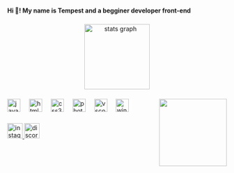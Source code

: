 <h4 align="left">Hi 👋! My name is Tempest and a begginer developer front-end</h4>

###

<div align="center">
  <img src="https://github-readme-stats.vercel.app/api?username=Tempest-pd&hide_title=false&hide_rank=false&show_icons=true&include_all_commits=true&count_private=true&disable_animations=false&theme=dracula&locale=en&hide_border=false" height="150" alt="stats graph"  />
</div>

###

<img align="right" height="155" src="https://images-wixmp-ed30a86b8c4ca887773594c2.wixmp.com/f/b5b848ab-3bc9-44c6-b2dc-abe2b7e70ae0/dgcs7zi-7c014d90-b3b5-40ea-b58f-e80a076d929d.gif?token=eyJ0eXAiOiJKV1QiLCJhbGciOiJIUzI1NiJ9.eyJzdWIiOiJ1cm46YXBwOjdlMGQxODg5ODIyNjQzNzNhNWYwZDQxNWVhMGQyNmUwIiwiaXNzIjoidXJuOmFwcDo3ZTBkMTg4OTgyMjY0MzczYTVmMGQ0MTVlYTBkMjZlMCIsIm9iaiI6W1t7InBhdGgiOiJcL2ZcL2I1Yjg0OGFiLTNiYzktNDRjNi1iMmRjLWFiZTJiN2U3MGFlMFwvZGdjczd6aS03YzAxNGQ5MC1iM2I1LTQwZWEtYjU4Zi1lODBhMDc2ZDkyOWQuZ2lmIn1dXSwiYXVkIjpbInVybjpzZXJ2aWNlOmZpbGUuZG93bmxvYWQiXX0.PZS58nU9u3Rvv-9nRf1zru03lozGNSEy2OEi_DxcZOc"  />

###

<div align="left">
  <img src="https://cdn.jsdelivr.net/gh/devicons/devicon/icons/javascript/javascript-original.svg" height="30" alt="javascript logo"  />
  <img width="12" />
  <img src="https://cdn.jsdelivr.net/gh/devicons/devicon/icons/html5/html5-original.svg" height="30" alt="html5 logo"  />
  <img width="12" />
  <img src="https://cdn.jsdelivr.net/gh/devicons/devicon/icons/css3/css3-original.svg" height="30" alt="css3 logo"  />
  <img width="12" />
  <img src="https://cdn.jsdelivr.net/gh/devicons/devicon/icons/photoshop/photoshop-plain.svg" height="30" alt="photoshop logo"  />
  <img width="12" />
  <img src="https://cdn.jsdelivr.net/gh/devicons/devicon/icons/vscode/vscode-original.svg" height="30" alt="vscode logo"  />
  <img width="12" />
  <img src="https://cdn.jsdelivr.net/gh/devicons/devicon/icons/windows8/windows8-original.svg" height="30" alt="windows8 logo"  />
</div>

###

<div align="left">
  <a href="https://www.instagram.com/tempest.sudo?igsh=MTc5MTl0eTJkZWczeQ==" target="_blank">
    <img src="https://img.shields.io/static/v1?message=Instagram&logo=instagram&label=&color=00008B&logoColor=white&labelColor=&style=for-the-badge" height="35" alt="instagram logo"  />
  </a>
  <a href="https://discord.com/users/667626355566968862" target="_blank">
    <img src="https://img.shields.io/static/v1?message=Discord&logo=discord&label=&color=7289DA&logoColor=white&labelColor=&style=for-the-badge" height="35" alt="discord logo"  />
  </a>
</div>

###
